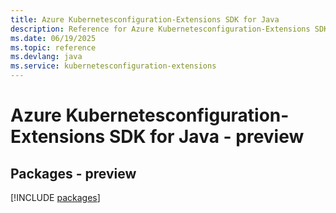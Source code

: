 ```yaml
---
title: Azure Kubernetesconfiguration-Extensions SDK for Java
description: Reference for Azure Kubernetesconfiguration-Extensions SDK for Java
ms.date: 06/19/2025
ms.topic: reference
ms.devlang: java
ms.service: kubernetesconfiguration-extensions
---
```

# Azure Kubernetesconfiguration-Extensions SDK for Java - preview
## Packages - preview
[!INCLUDE [packages](kubernetesconfiguration-extensions-index.md)]